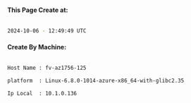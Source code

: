 
   
#### This Page Create at:

```bash

2024-10-06 - 12:49:49 UTC

```

#### Create By Machine:

```bash

Host Name : fv-az1756-125

platform  : Linux-6.8.0-1014-azure-x86_64-with-glibc2.35

Ip Local  : 10.1.0.136

```

